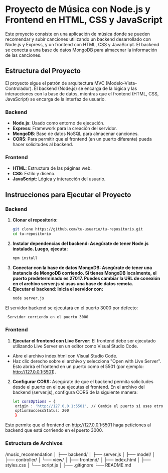 # Proyecto de Música con Node.js y Frontend en HTML, CSS y JavaScript

Este proyecto consiste en una aplicación de música donde se pueden recomendar y subir canciones utilizando un backend desarrollado con Node.js y Express, y un frontend con HTML, CSS y JavaScript. El backend se conecta a una base de datos MongoDB para almacenar la información de las canciones.

## Estructura del Proyecto

El proyecto sigue el patrón de arquitectura MVC (Modelo-Vista-Controlador). El backend (Node.js) se encarga de la lógica y las interacciones con la base de datos, mientras que el frontend (HTML, CSS, JavaScript) se encarga de la interfaz de usuario.

### Backend
- **Node.js**: Usado como entorno de ejecución.
- **Express**: Framework para la creación del servidor.
- **MongoDB**: Base de datos NoSQL para almacenar canciones.
- **CORS**: Para permitir que el frontend (en un puerto diferente) pueda hacer solicitudes al backend.

### Frontend
- **HTML**: Estructura de las páginas web.
- **CSS**: Estilo y diseño.
- **JavaScript**: Lógica y interacción del usuario.

## Instrucciones para Ejecutar el Proyecto

### Backend
1. **Clonar el repositorio:**
   ```bash
   git clone https://github.com/tu-usuario/tu-repositorio.git
   cd tu-repositorio
2. **Instalar dependencias del backend: Asegúrate de tener Node.js instalado. Luego, ejecuta:**
   ```bash
   npm install
3. **Conectar con la base de datos MongoDB: Asegúrate de tener una instancia de MongoDB corriendo. Si tienes MongoDB localmente, el puerto predeterminado es 27017. Puedes cambiar la URL de conexión en el archivo server.js si usas una base de datos remota.**
4. **Ejecutar el backend: Inicia el servidor con:**
   ```bash
   node server.js
 El servidor backend se ejecutará en el puerto 3000 por defecto:
   ```bash
    Servidor corriendo en el puerto 3000
```
### Frontend
1. **Ejecutar el frontend con Live Server:** El frontend debe ser ejecutado utilizando Live Server en un editor como Visual Studio Code.
- Abre el archivo index.html con Visual Studio Code.
- Haz clic derecho sobre el archivo y selecciona "Open with Live Server".
Esto abrirá el frontend en un puerto como el 5501 (por ejemplo: http://127.0.0.1:5501).

2. **Configurar CORS:** Asegúrate de que el backend permita solicitudes desde el puerto en el que ejecutas el frontend. En el archivo del backend (server.js), configura CORS de la siguiente manera:
   ```bash
   let corsOptions = {
    origin : 'http://127.0.0.1:5501', // Cambia el puerto si usas otro
    optionSuccessStatus: 200
    }
   ```
Esto permite que el frontend en http://127.0.0.1:5501 haga peticiones al backend que está corriendo en el puerto 3000.

### Estructura de Archivos

/music_recomendation
│
├── backend/
│   ├── server.js
│   ├── model/
│   ├── controller/
│   └── view/
│
├── frontend/
│   ├── index.html
│   ├── styles.css
│   └── script.js
│
├── .gitignore
└── README.md

